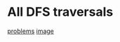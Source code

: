 # All DFS traversals

[problems](https://leetcode.com/problems/binary-tree-inorder-traversal/)
[image](https://assets.leetcode.com/users/andvary/image_1556551007.png)
